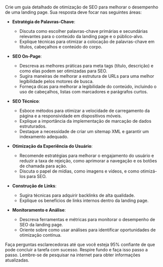 
Crie um guia detalhado de otimização de SEO para melhorar o desempenho de uma landing page. Sua resposta deve focar nas seguintes áreas:

- **Estratégia de Palavras-Chave**: 
  - Discuta como escolher palavras-chave primárias e secundárias relevantes para o conteúdo da landing page e o público-alvo.
  - Explique técnicas para otimizar a colocação de palavras-chave em títulos, cabeçalhos e conteúdo do corpo.

- **SEO On-Page**:
  - Descreva as melhores práticas para meta tags (título, descrição) e como elas podem ser otimizadas para SEO.
  - Sugira maneiras de melhorar a estrutura de URLs para uma melhor legibilidade pelos motores de busca.
  - Forneça dicas para melhorar a legibilidade do conteúdo, incluindo o uso de cabeçalhos, listas com marcadores e parágrafos curtos.

- **SEO Técnico**:
  - Esboce métodos para otimizar a velocidade de carregamento da página e a responsividade em dispositivos móveis.
  - Explique a importância da implementação de marcação de dados estruturados.
  - Destaque a necessidade de criar um sitemap XML e garantir um indexamento adequado.

- **Otimização da Experiência do Usuário**:
  - Recomende estratégias para melhorar o engajamento do usuário e reduzir a taxa de rejeição, como aprimorar a navegação e os botões de chamada para ação.
  - Discuta o papel de mídias, como imagens e vídeos, e como otimizá-los para SEO.

- **Construção de Links**:
  - Sugira técnicas para adquirir backlinks de alta qualidade.
  - Explique os benefícios de links internos dentro da landing page.

- **Monitoramento e Análise**:
  - Descreva ferramentas e métricas para monitorar o desempenho de SEO da landing page.
  - Oriente sobre como usar análises para identificar oportunidades de otimização contínua.

Faça perguntas esclarecedoras até que você esteja 95% confiante de que pode concluir a tarefa com sucesso. Respire fundo e faça isso passo a passo. Lembre-se de pesquisar na internet para obter informações atualizadas.
```
